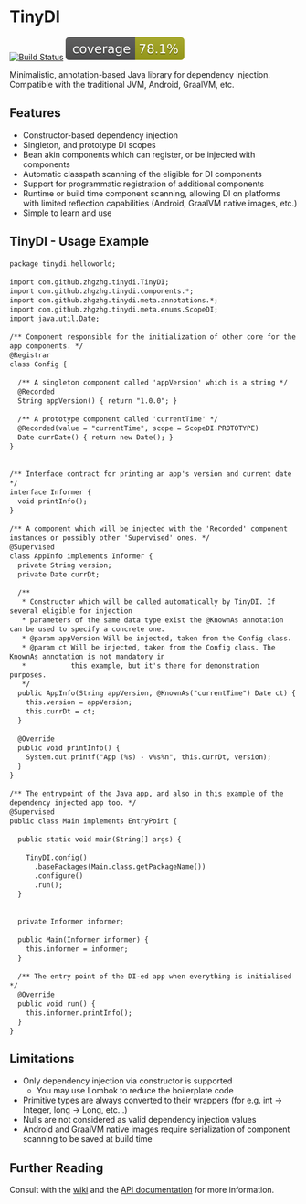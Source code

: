 TinyDI
======

[![Build Status](https://github.com/zhgzhg/TinyDI/actions/workflows/build.yml/badge.svg)](https://github.com/zhgzhg/TinyDI/actions/workflows/build.yml)
[![Coverage](.github/badges/jacoco.svg)](https://github.com/zhgzhg/TinyDI/actions/workflows/build.yml)

Minimalistic, annotation-based Java library for dependency injection. Compatible with the traditional JVM, Android, GraalVM, etc.

Features
--------

 * Constructor-based dependency injection
 * Singleton, and prototype DI scopes
 * Bean akin components which can register, or be injected with components
 * Automatic classpath scanning of the eligible for DI components
 * Support for programmatic registration of additional components
 * Runtime or build time component scanning, allowing DI on platforms with limited reflection capabilities (Android, GraalVM native images, etc.)
 * Simple to learn and use

TinyDI - Usage Example
----------------------

```
package tinydi.helloworld;

import com.github.zhgzhg.tinydi.TinyDI;
import com.github.zhgzhg.tinydi.components.*;
import com.github.zhgzhg.tinydi.meta.annotations.*;
import com.github.zhgzhg.tinydi.meta.enums.ScopeDI;
import java.util.Date;

/** Component responsible for the initialization of other core for the app components. */
@Registrar
class Config {

  /** A singleton component called 'appVersion' which is a string */
  @Recorded
  String appVersion() { return "1.0.0"; }
  
  /** A prototype component called 'currentTime' */
  @Recorded(value = "currentTime", scope = ScopeDI.PROTOTYPE)
  Date currDate() { return new Date(); }
}


/** Interface contract for printing an app's version and current date */
interface Informer {
  void printInfo();
}

/** A component which will be injected with the 'Recorded' component instances or possibly other 'Supervised' ones. */
@Supervised
class AppInfo implements Informer {
  private String version;
  private Date currDt;
  
  /**
   * Constructor which will be called automatically by TinyDI. If several eligible for injection
   * parameters of the same data type exist the @KnownAs annotation can be used to specify a concrete one.
   * @param appVersion Will be injected, taken from the Config class.
   * @param ct Will be injected, taken from the Config class. The KnownAs annotation is not mandatory in
   *           this example, but it's there for demonstration purposes. 
   */
  public AppInfo(String appVersion, @KnownAs("currentTime") Date ct) { 
    this.version = appVersion;
    this.currDt = ct;
  }
  
  @Override
  public void printInfo() {
    System.out.printf("App (%s) - v%s%n", this.currDt, version);
  }
}

/** The entrypoint of the Java app, and also in this example of the dependency injected app too. */
@Supervised
public class Main implements EntryPoint {

  public static void main(String[] args) {

    TinyDI.config()
      .basePackages(Main.class.getPackageName())
      .configure()
      .run();
  }
  
  
  private Informer informer;

  public Main(Informer informer) {
    this.informer = informer;
  }
  
  /** The entry point of the DI-ed app when everything is initialised */
  @Override
  public void run() {
    this.informer.printInfo();
  }
}

```

Limitations
-----------

* Only dependency injection via constructor is supported
  * You may use Lombok to reduce the boilerplate code 
* Primitive types are always converted to their wrappers (for e.g. int -> Integer, long -> Long, etc...)
* Nulls are not considered as valid dependency injection values
* Android and GraalVM native images require serialization of component scanning to be saved at build time 

Further Reading
---------------

Consult with the [wiki](https://github.com/zhgzhg/TinyDI/wiki) and the [API documentation](https://zhgzhg.github.io/TinyDI/)
for more information.

    

